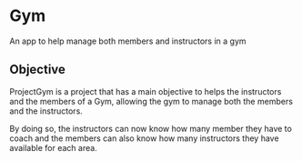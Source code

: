 # Gym
An app to help manage both members and instructors in a gym

## Objective
ProjectGym is a project that has a main objective to helps the instructors and the members of a Gym, allowing the gym to manage both the members and the instructors.

By doing so, the instructors can now know how many member they have to coach and the members can also know how many instructors they have available for each area.
